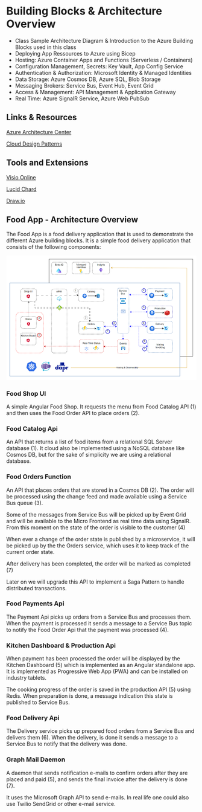 # Building Blocks & Architecture Overview

- Class Sample Architecture Diagram & Introduction to the Azure Building Blocks used in this class
- Deploying App Ressources to Azure using Bicep
- Hosting: Azure Container Apps and Functions (Serverless / Containers)
- Configuration Management, Secrets: Key Vault, App Config Service
- Authentication & Authorization: Microsoft Identity & Managed Identities
- Data Storage: Azure Cosmos DB, Azure SQL, Blob Storage
- Messaging Brokers: Service Bus, Event Hub, Event Grid
- Access & Management: API Management & Application Gateway
- Real Time: Azure SignalR Service, Azure Web PubSub

## Links & Resources

[Azure Architecture Center](https://docs.microsoft.com/en-us/azure/architecture/browse/)

[Cloud Design Patterns](https://docs.microsoft.com/en-us/azure/architecture/patterns/)

## Tools and Extensions

[Visio Online](https://www.microsoft.com/de-de/microsoft-365/visio/flowchart-software)

[Lucid Chard](https://www.lucidchart.com/)

[Draw.io](https://www.diagrams.net/)

## Food App - Architecture Overview

The Food App is a food delivery application that is used to demonstrate the different Azure building blocks. It is a simple food delivery application that consists of the following components:

![food-app](_images/app.png)

### Food Shop UI

A simple Angular Food Shop. It requests the menu from Food Catalog API (1) and then uses the Food Order API to place orders (2).

### Food Catalog Api

An API that returns a list of food items from a relational SQL Server database (1). It cloud also be implemented using a NoSQL database like Cosmos DB, but for the sake of simplicity we are using a relational database.

### Food Orders Function

An API that places orders that are stored in a Cosmos DB (2). The order will be processed using the change feed and made available using a Service Bus queue (3). 

Some of the messages from Service Bus will be picked up by Event Grid and will be available to the Micro Frontend as real time data using SignalR. From this moment on the state of the order is visible to the customer (4)  

When ever a change of the order state is published by a microservice, it will be picked up by the the Orders service, which uses it to keep track of the current order state. 

After delivery has been completed, the order will be marked as completed (7)

Later on we will upgrade this API to implement a Saga Pattern to handle distributed transactions.

### Food Payments Api

The Payment Api picks up orders from a Service Bus and processes them. When the payment is processed it sends a message to a Service Bus topic to notify the Food Order Api that the payment was processed (4).

### Kitchen Dashboard & Production Api

When payment has been processed the order will be displayed by the Kitchen Dashboard (5) which is implemented as an Angular standalone app. It is implemented as Progressive Web App (PWA) and can be installed on industry tablets. 

The cooking progress of the order is saved in the production API (5) using Redis. When preparation is done, a message indication this state is published to Service Bus.

### Food Delivery Api

The Delivery service picks up prepared food orders from a Service Bus and delivers them (6). When the delivery, is done it sends a message to a Service Bus to notify that the delivery was done.

### Graph Mail Daemon

A daemon that sends notification e-mails to confirm orders after they are placed and paid (5), and sends the final invoice after the delivery is done (7). 

It uses the Microsoft Graph API to send e-mails. In real life one could also use Twilio SendGrid or other e-mail service.